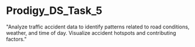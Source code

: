 # Prodigy_DS_Task_5
"Analyze traffic accident data to identify patterns related to road conditions, weather, and time of day. 
Visualize accident hotspots and contributing factors."
